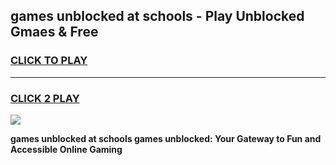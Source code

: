 
## games unblocked at schools - Play Unblocked Gmaes & Free
<h3>
<a href="https://premium.freeplayer.one?title=games_unblocked_at_schools&ref=19F">CLICK TO PLAY</a></h3>
<hr>

<h3>
<a href="https://premium.freeplayer.one?title=games_unblocked_at_schools&ref=19F">CLICK 2 PLAY</a>
  
</h3>

<a href="https://premium.freeplayer.one?title=games_unblocked_at_schools&ref=19F/"><img src="https://clearcache.store/games.png"></a>


**games unblocked at schools games unblocked: Your Gateway to Fun and Accessible Online Gaming**
